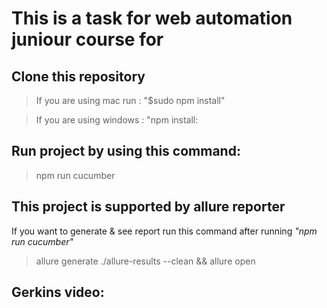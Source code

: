 # This is a task for web automation juniour course for

## Clone this repository

> If you are using mac run : "$sudo npm install"

> If you are using windows : "npm install:

## Run project by using this command:

>npm run cucumber

## This project is supported by allure reporter
If you want to generate & see report run this command after running *"npm run cucumber"*
> allure generate ./allure-results --clean && allure open

## Gerkins video:
> 